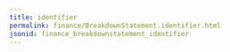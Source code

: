 ```yaml
---
title: identifier
permalink: finance/BreakdownStatement.identifier.html
jsonid: finance_breakdownstatement_identifier
---
```


